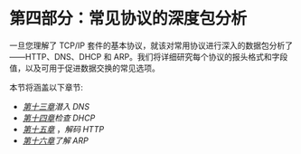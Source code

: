 # 第四部分：常见协议的深度包分析

一旦您理解了 TCP/IP 套件的基本协议，就该对常用协议进行深入的数据包分析了——HTTP、DNS、DHCP 和 ARP。我们将详细研究每个协议的报头格式和字段值，以及可用于促进数据交换的常见选项。

本节将涵盖以下章节:

*   [*第十三章*](B18389_13_ePub.xhtml#_idTextAnchor248)*潜入 DNS*
*   [*第十四章*](B18389_14_ePub.xhtml#_idTextAnchor270)*检查 DHCP*
*   [*第十五章*](B18389_15_ePub.xhtml#_idTextAnchor298) ，*解码 HTTP*
*   [*第十六章*](B18389_16_ePub.xhtml#_idTextAnchor323)*了解 ARP*
